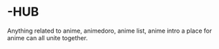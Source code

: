 # -HUB
Anything related to anime, animedoro, anime list, anime intro a place for anime can all unite together.
